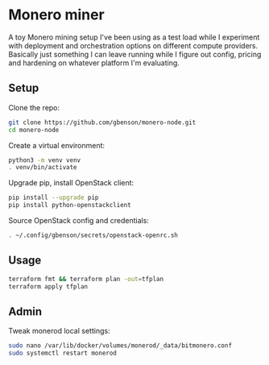 # Monero miner
A toy Monero mining setup I've been using as a test load while I
experiment with deployment and orchestration options on different
compute providers.  Basically just something I can leave running
while I figure out config, pricing and hardening on whatever platform
I'm evaluating.

## Setup
Clone the repo:
```sh
git clone https://github.com/gbenson/monero-node.git
cd monero-node
```
Create a virtual environment:
```sh
python3 -m venv venv
. venv/bin/activate
```
Upgrade pip, install OpenStack client:
```sh
pip install --upgrade pip
pip install python-openstackclient
```
Source OpenStack config and credentials:
```sh
. ~/.config/gbenson/secrets/openstack-openrc.sh
```

## Usage
```sh
terraform fmt && terraform plan -out=tfplan
terraform apply tfplan
```

## Admin
Tweak monerod local settings:
```sh
sudo nano /var/lib/docker/volumes/monerod/_data/bitmonero.conf
sudo systemctl restart monerod
```
